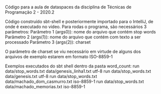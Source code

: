 Código para a aula de dataspaces da disciplina de Técnicas de Programação 2 - 2020.2

Código construído sbt-shell e posteriormente importado para o IntelliJ, de onde é executado no video.
Para rodas o programa, são necessários 3 parâmetros:
	Parâmetro 1 (args0)): nome do arquivo que contém stop words
	Parâmetro 2 (args(1)): nome do arquivo que contém com texto a ser processado
	Parâmetro 3 (args(2)): charset

O parâmetro de charset se viu necessário em virtude de alguns dos arquivos de exemplo estarem em formato ISO-8859-1

Exemplos executados do sbt shell dentro da pasta word_count:
	run data/stop_words.txt data/genesis_linha1.txt utf-8
	run data/stop_words.txt data/genesis.txt utf-8
	run data/stop_words.txt data/machado_dom_casmurro.txt iso-8859-1
	run data/stop_words.txt data/machado_memorias.txt iso-8859-1
